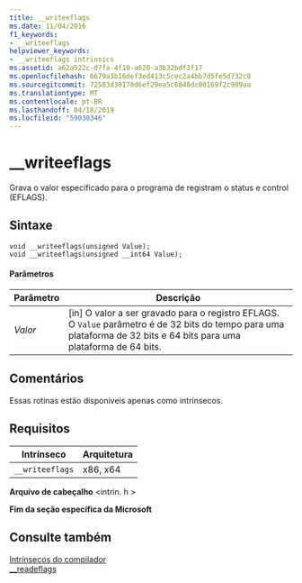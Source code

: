```yaml
---
title: __writeeflags
ms.date: 11/04/2016
f1_keywords:
- __writeeflags
helpviewer_keywords:
- __writeeflags intrinsics
ms.assetid: a62a522c-d7fa-4f10-a620-a3b32bdf3f17
ms.openlocfilehash: 6679a3b16def3ed413c5cec2a4bb7d5fe5d732c8
ms.sourcegitcommit: 72583d30170d6ef29ea5c6848dc00169f2c909aa
ms.translationtype: MT
ms.contentlocale: pt-BR
ms.lasthandoff: 04/18/2019
ms.locfileid: "59030346"
---
```

# <a name="writeeflags"></a>__writeeflags

Grava o valor especificado para o programa de registram o status e control (EFLAGS).

## <a name="syntax"></a>Sintaxe

```
void __writeeflags(unsigned Value);
void __writeeflags(unsigned __int64 Value);
```

#### <a name="parameters"></a>Parâmetros

|Parâmetro|Descrição|
|---------------|-----------------|
|*Valor*|[in] O valor a ser gravado para o registro EFLAGS. O `Value` parâmetro é de 32 bits do tempo para uma plataforma de 32 bits e 64 bits para uma plataforma de 64 bits.|

## <a name="remarks"></a>Comentários

Essas rotinas estão disponíveis apenas como intrínsecos.

## <a name="requirements"></a>Requisitos

|Intrínseco|Arquitetura|
|---------------|------------------|
|`__writeeflags`|x86, x64|

**Arquivo de cabeçalho** \<intrin. h >

**Fim da seção específica da Microsoft**

## <a name="see-also"></a>Consulte também

[Intrínsecos do compilador](../intrinsics/compiler-intrinsics.md)<br/>
[__readeflags](../intrinsics/readeflags.md)